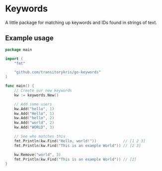 # Keywords

A little package for matching up keywords and IDs found in strings of text.

## Example usage

```go
package main

import (
	"fmt"

	"github.com/transitorykris/go-keywords"
)

func main() {
	// Create our new keywords
	kw := keywords.New()

	// Add some users
	kw.Add("hello", 1)
	kw.Add("Hello", 1)
	kw.Add("hello", 2)
	kw.Add("world", 2)
	kw.Add("WORLD", 3)

	// See who matches this
	fmt.Println(kw.Find("Hello, world!"))            // [1 2 3]
	fmt.Println(kw.Find("This is an example World")) // [2 3]

	kw.Remove("world", 3)
	fmt.Println(kw.Find("This is an example World")) // [2]
}
```
